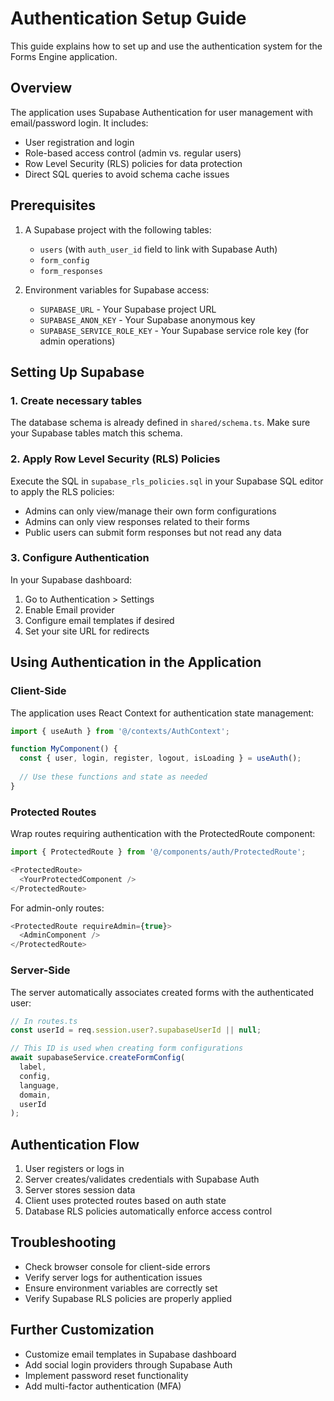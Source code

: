 # Authentication Setup Guide

This guide explains how to set up and use the authentication system for the Forms Engine application.

## Overview

The application uses Supabase Authentication for user management with email/password login. It includes:

- User registration and login
- Role-based access control (admin vs. regular users)
- Row Level Security (RLS) policies for data protection
- Direct SQL queries to avoid schema cache issues

## Prerequisites

1. A Supabase project with the following tables:
   - `users` (with `auth_user_id` field to link with Supabase Auth)
   - `form_config`
   - `form_responses`

2. Environment variables for Supabase access:
   - `SUPABASE_URL` - Your Supabase project URL
   - `SUPABASE_ANON_KEY` - Your Supabase anonymous key
   - `SUPABASE_SERVICE_ROLE_KEY` - Your Supabase service role key (for admin operations)

## Setting Up Supabase

### 1. Create necessary tables

The database schema is already defined in `shared/schema.ts`. Make sure your Supabase tables match this schema.

### 2. Apply Row Level Security (RLS) Policies

Execute the SQL in `supabase_rls_policies.sql` in your Supabase SQL editor to apply the RLS policies:

- Admins can only view/manage their own form configurations
- Admins can only view responses related to their forms
- Public users can submit form responses but not read any data

### 3. Configure Authentication

In your Supabase dashboard:

1. Go to Authentication > Settings
2. Enable Email provider
3. Configure email templates if desired
4. Set your site URL for redirects

## Using Authentication in the Application

### Client-Side

The application uses React Context for authentication state management:

```javascript
import { useAuth } from '@/contexts/AuthContext';

function MyComponent() {
  const { user, login, register, logout, isLoading } = useAuth();
  
  // Use these functions and state as needed
}
```

### Protected Routes

Wrap routes requiring authentication with the ProtectedRoute component:

```javascript
import { ProtectedRoute } from '@/components/auth/ProtectedRoute';

<ProtectedRoute>
  <YourProtectedComponent />
</ProtectedRoute>
```

For admin-only routes:

```javascript
<ProtectedRoute requireAdmin={true}>
  <AdminComponent />
</ProtectedRoute>
```

### Server-Side

The server automatically associates created forms with the authenticated user:

```javascript
// In routes.ts
const userId = req.session.user?.supabaseUserId || null;

// This ID is used when creating form configurations
await supabaseService.createFormConfig(
  label,
  config,
  language,
  domain,
  userId
);
```

## Authentication Flow

1. User registers or logs in
2. Server creates/validates credentials with Supabase Auth
3. Server stores session data
4. Client uses protected routes based on auth state
5. Database RLS policies automatically enforce access control

## Troubleshooting

- Check browser console for client-side errors
- Verify server logs for authentication issues
- Ensure environment variables are correctly set
- Verify Supabase RLS policies are properly applied

## Further Customization

- Customize email templates in Supabase dashboard
- Add social login providers through Supabase Auth
- Implement password reset functionality
- Add multi-factor authentication (MFA)